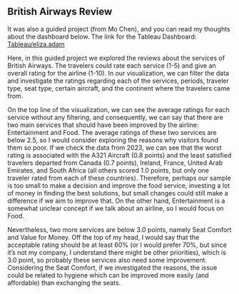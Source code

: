 ## British Airways Review

It was also a guided project (from Mo Chen), and you can read my thoughts about the dashboard below.
The link for the Tableau Dashboard: [Tableau/eliza.adam](https://public.tableau.com/app/profile/eliza.adam4483/viz/BritishAirwaysReviews_17358521122720/Dashboard1)

Here, in this guided project we explored the reviews about the services of British Airways.
The travelers could rate each service (1-5) and give an overall rating for the airline (1-10). In our visualization, we can filter the data and investigate the ratings regarding each of the services, periods, traveler type, seat type, certain aircraft, and the continent where the travelers came from. 

On the top line of the visualization, we can see the average ratings for each service without any filtering, and consequently, we can say that there are two main services that should have been improved by the airline: Entertainment and Food. The average ratings of these two services are below 2.5, so I would consider exploring the reasons why visitors found them so poor. If we check the data from 2023, we can see that the worst rating is associated with the A321 Aircraft (0.8 points) and the least satisfied travelers departed from Canada (0.7 points), Ireland, France, United Arab Emirates, and South Africa (all others scored 1.0 points, but only one traveler rated from each of these countries). Therefore, perhaps our sample is too small to make a decision and improve the food service, investing a lot of money in finding the best solutions, but small changes could still make a difference if we aim to improve that.
On the other hand, Entertainment is a somewhat unclear concept if we talk about an airline, so I would focus on Food. 

Nevertheless, two more services are below 3.0 points, namely Seat Comfort and Value for Money. Off the top of my head, I would say that the acceptable rating should be at least 60% (or I would prefer 70%, but since it’s not my company, I understand there might be other priorities), which is 3.0 point, so probably these services also need some improvement.
Considering the Seat Comfort, if we investigated the reasons, the issue could be related to hygiene which can be improved more easily (and affordable) than exchanging the seats.

